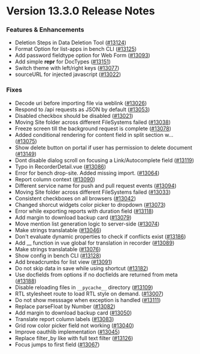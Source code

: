 # Version 13.3.0 Release Notes

### Features & Enhancements

- Deletion Steps in Data Deletion Tool ([#13124](https://github.com/traquent/traquent/pull/13124))
- Format Option for list-apps in bench CLI ([#13125](https://github.com/traquent/traquent/pull/13125))
- Add password fieldtype option for Web Form ([#13093](https://github.com/traquent/traquent/pull/13093))
- Add simple __repr__ for DocTypes ([#13151](https://github.com/traquent/traquent/pull/13151))
- Switch theme with left/right keys ([#13077](https://github.com/traquent/traquent/pull/13077))
- sourceURL for injected javascript ([#13022](https://github.com/traquent/traquent/pull/13022))

### Fixes

- Decode uri before importing file via weblink ([#13026](https://github.com/traquent/traquent/pull/13026))
- Respond to /api requests as JSON by default ([#13053](https://github.com/traquent/traquent/pull/13053))
- Disabled checkbox should be disabled ([#13021](https://github.com/traquent/traquent/pull/13021))
- Moving Site folder across different FileSystems failed ([#13038](https://github.com/traquent/traquent/pull/13038))
- Freeze screen till the background request is complete ([#13078](https://github.com/traquent/traquent/pull/13078))
- Added conditional rendering for content field in split section w… ([#13075](https://github.com/traquent/traquent/pull/13075))
- Show delete button on portal if user has permission to delete document ([#13149](https://github.com/traquent/traquent/pull/13149))
- Dont disable dialog scroll on focusing a Link/Autocomplete field ([#13119](https://github.com/traquent/traquent/pull/13119))
- Typo in RecorderDetail.vue ([#13086](https://github.com/traquent/traquent/pull/13086))
- Error for bench drop-site. Added missing import. ([#13064](https://github.com/traquent/traquent/pull/13064))
- Report column context ([#13090](https://github.com/traquent/traquent/pull/13090))
- Different service name for push and pull request events ([#13094](https://github.com/traquent/traquent/pull/13094))
- Moving Site folder across different FileSystems failed ([#13033](https://github.com/traquent/traquent/pull/13033))
- Consistent checkboxes on all browsers ([#13042](https://github.com/traquent/traquent/pull/13042))
- Changed shorcut widgets color picker to dropdown ([#13073](https://github.com/traquent/traquent/pull/13073))
- Error while exporting reports with duration field ([#13118](https://github.com/traquent/traquent/pull/13118))
- Add margin to download backup card ([#13079](https://github.com/traquent/traquent/pull/13079))
- Move mention list generation logic to server-side ([#13074](https://github.com/traquent/traquent/pull/13074))
- Make strings translatable ([#13046](https://github.com/traquent/traquent/pull/13046))
- Don't evaluate dynamic properties to check if conflicts exist ([#13186](https://github.com/traquent/traquent/pull/13186))
- Add __ function in vue global for translation in recorder ([#13089](https://github.com/traquent/traquent/pull/13089))
- Make strings translatable ([#13076](https://github.com/traquent/traquent/pull/13076))
- Show config in bench CLI ([#13128](https://github.com/traquent/traquent/pull/13128))
- Add breadcrumbs for list view ([#13091](https://github.com/traquent/traquent/pull/13091))
- Do not skip data in save while using shortcut ([#13182](https://github.com/traquent/traquent/pull/13182))
- Use docfields from options if no docfields are returned from meta ([#13188](https://github.com/traquent/traquent/pull/13188))
- Disable reloading files in `__pycache__` directory ([#13109](https://github.com/traquent/traquent/pull/13109))
- RTL stylesheet route to load RTL style on demand. ([#13007](https://github.com/traquent/traquent/pull/13007))
- Do not show messsage when exception is handled ([#13111](https://github.com/traquent/traquent/pull/13111))
- Replace parseFloat by Number ([#13082](https://github.com/traquent/traquent/pull/13082))
- Add margin to download backup card ([#13050](https://github.com/traquent/traquent/pull/13050))
- Translate report column labels ([#13083](https://github.com/traquent/traquent/pull/13083))
- Grid row color picker field not working ([#13040](https://github.com/traquent/traquent/pull/13040))
- Improve oauthlib implementation ([#13045](https://github.com/traquent/traquent/pull/13045))
- Replace filter_by like with full text filter ([#13126](https://github.com/traquent/traquent/pull/13126))
- Focus jumps to first field ([#13067](https://github.com/traquent/traquent/pull/13067))